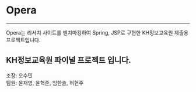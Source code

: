 # Opera
----
Opera는 리서치 사이트를 벤치마킹하여 Spring, JSP로 구현한 KH정보교육원 제출용 프로젝트입니다.

## KH정보교육원 파이널 프로젝트 입니다.

조장: 오수민  
팀원: 윤재영, 윤혁준, 임한솔, 허현주
